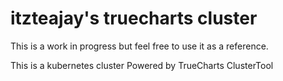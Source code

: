 # itzteajay's truecharts cluster

This is a work in progress but feel free to use it as a reference.

This is a kubernetes cluster Powered by TrueCharts ClusterTool

